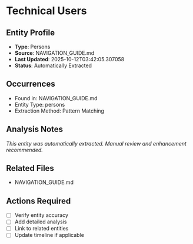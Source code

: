 # Technical Users

## Entity Profile
- **Type**: Persons
- **Source**: NAVIGATION_GUIDE.md
- **Last Updated**: 2025-10-12T03:42:05.307058
- **Status**: Automatically Extracted

## Occurrences
- Found in: NAVIGATION_GUIDE.md
- Entity Type: persons
- Extraction Method: Pattern Matching

## Analysis Notes
*This entity was automatically extracted. Manual review and enhancement recommended.*

## Related Files
- NAVIGATION_GUIDE.md

## Actions Required
- [ ] Verify entity accuracy
- [ ] Add detailed analysis
- [ ] Link to related entities
- [ ] Update timeline if applicable
